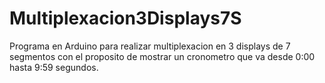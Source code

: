 # Multiplexacion3Displays7S
Programa en Arduino para realizar multiplexacion en 3 displays de 7 segmentos con el proposito de mostrar un cronometro que va desde 0:00 hasta 9:59 segundos.
